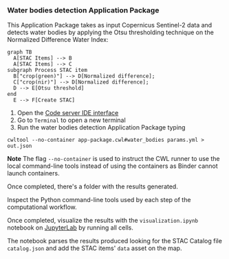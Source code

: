 ### Water bodies detection Application Package

This Application Package takes as input Copernicus Sentinel-2 data and detects water bodies by applying the Otsu thresholding technique on the Normalized Difference Water Index:

``` mermaid
graph TB
  A[STAC Items] --> B
  A[STAC Items] --> C
subgraph Process STAC item
  B["crop(green)"] --> D[Normalized difference];
  C["crop(nir)"] --> D[Normalized difference];
  D --> E[Otsu threshold]
end
  E --> F[Create STAC]
```

1. Open the [Code server IDE interface](../../vscode/?folder=/home/jovyan/water-bodies) 
2. Go to `Terminal` to open a new terminal
3. Run the water bodies detection Application Package typing 

```
cwltool --no-container app-package.cwl#water_bodies params.yml > out.json
```

**Note** The flag `--no-container` is used to instruct the CWL runner to use the local command-line tools instead of using the containers as Binder cannot launch containers.


Once completed, there's a folder with the results generated.

Inspect the Python command-line tools used by each step of the computational workflow.

Once completed, visualize the results with the `visualization.ipynb` notebook on [JupyterLab](../../lab) by running all cells. 

The notebook parses the results produced looking for the STAC Catalog file `catalog.json` and add the STAC items' `data` asset on the map.



